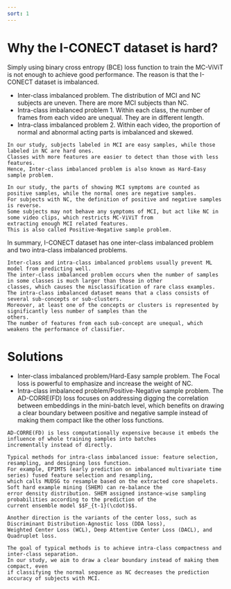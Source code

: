 ```yaml
---
sort: 1
---
```


# Why the I-CONECT dataset is hard?

Simply using binary cross entropy (BCE) loss function to train the MC-ViViT is not enough to achieve good performance. 
The reason is that the I-CONECT dataset is imbalanced.

- Inter-class imbalanced problem. The distribution of MCI and NC subjects are uneven. There are more MCI subjects than NC.
- Intra-class imbalanced problem 1. Within each class, the number of frames from each video are unequal. They are in different length.
- Intra-class imbalanced problem 2. Within each video, the proportion of normal and abnormal acting parts is imbalanced and skewed.

```tip
In our study, subjects labeled in MCI are easy samples, while those labeled in NC are hard ones.
Classes with more features are easier to detect than those with less features. 
Hence, Inter-class imbalanced problem is also known as Hard-Easy sample problem.
```

```tip
In our study, the parts of showing MCI symptoms are counted as positive samples, while the normal ones are negative samples.  
For subjects with NC, the definition of positive and negative samples is reverse.  
Some subjects may not behave any symptoms of MCI, but act like NC in some video clips, which restricts MC-ViViT from 
extracting enough MCI related features. 
This is also called Positive-Negative sample problem.
```

In summary, I-CONECT dataset has one inter-class imbalanced problem and two intra-class imbalanced problems. 

```note
Inter-class and intra-class imbalanced problems usually prevent ML model from predicting well. 
The inter-class imbalanced problem occurs when the number of samples in some classes is much larger than those in other 
classes, which causes the misclassification of rare class examples. 
The intra-class imbalanced dataset means that a class consists of several sub-concepts or sub-clusters. 
Moreover, at least one of the concepts or clusters is represented by significantly less number of samples than the 
others. 
The number of features from each sub-concept are unequal, which weakens the performance of classifier.
```

# Solutions

- Inter-class imbalanced problem/Hard-Easy sample problem. The Focal loss is powerful to emphasize and increase the weight of NC.
- Intra-class imbalanced problem/Positive-Negative sample problem. The AD-CORRE(FD) loss focuses on addressing digging 
the correlation between embeddings in the mini-batch level, which benefits on drawing a clear boundary between positive 
and negative sample instead of making them compact like the other loss functions.

```note
AD-CORRE(FD) is less computationally expensive because it embeds the influence of whole training samples into batches 
incrementally instead of directly. 
```

```note
Typical methods for intra-class imbalanced issue: feature selection, resampling, and designing loss function. 
For example, EPIMTS (early prediction on imbalanced multivariate time series) fused feature selection and resampling, 
which calls MUDSG to resample based on the extracted core shapelets. Soft hard example mining (SHEM) can re-balance the 
error density distribution. SHEM assigned instance-wise sampling probabilities according to the prediction of the 
current ensemble model $$F_{t-1}(\cdot)$$.

Another direction is the variants of the center loss, such as Discriminant Distribution-Agnostic loss (DDA loss), 
Weighted Center Loss (WCL), Deep Attentive Center Loss (DACL), and Quadruplet loss. 
```

```tip
The goal of typical methods is to achieve intra-class compactness and inter-class separation. 
In our study, we aim to draw a clear boundary instead of making them compact, even 
if classifying the normal sequence as NC decreases the prediction accuracy of subjects with MCI. 
```